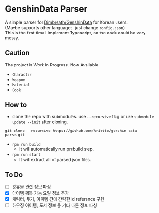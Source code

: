 # GenshinData Parser
  A simple parser for [Dimbreath/GenshinData](https://github.com/Dimbreath/GenshinData) for Korean users.  
  (Maybe supports other languages. just change ```config.json```)  
  This is the first time I implement Typescript, so the code could be very messy.

## Caution
  The project is Work in Progress. 
  Now Available
  + ```Character```
  + ```Weapon```
  + ```Material```
  + ```Cook```

## How to
 + clone the repo with submodules. use ```--recursive``` flag or use ```submodule update --init``` after cloning.
  ```
  git clone --recursive https://github.com/Ariette/genshin-data-parse.git
  ```
 + ```npm run build```  
   - It will automatically run prebuild step.
 + ```npm run start```  
   - It will extract all of parsed json files.

## To Do
- [ ] 성유물 관련 정보 파싱
- [x] 아이템 획득 가능 요일 정보 추가
- [x] 캐릭터, 무기, 아이템 간에 간략한 id reference 구현
- [ ] 하우징 아이템, 도서 정보 등 기타 다른 정보 파싱